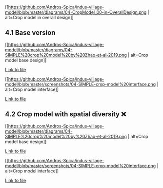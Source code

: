
[[https://github.com/Andros-Spica/indus-village-model/blob/master/diagrams/04-CropModel_00-in-OverallDesign.png | alt=Crop model in overall design]]

## 4.1 Base version

[[https://github.com/Andros-Spica/indus-village-model/blob/master/diagrams/04-SIMPLE%20crop%20model%20by%20Zhao-et-al-2019.png | alt=Crop model base design]]

[Link to file](https://https://github.com/Andros-Spica/indus-village-model/blob/master/diagrams/04-SIMPLE%20crop%20model%20by%20Zhao-et-al-2019.png)

[[https://github.com/Andros-Spica/indus-village-model/blob/master/screenshots/04-SIMPLE-crop-model%20interface.png | alt=Crop model interface]]

[Link to file](https://https://github.com/Andros-Spica/indus-village-model/blob/master/screenshots/02-SoilWaterBalanceModel%20interface.png)

## 4.2 Crop model with spatial diversity ❌ 

[[https://github.com/Andros-Spica/indus-village-model/blob/master/diagrams/04-SIMPLE%20crop%20model%20by%20Zhao-et-al-2019.png | alt=Crop model base design]]

[Link to file](https://https://github.com/Andros-Spica/indus-village-model/blob/master/diagrams/04-SIMPLE%20crop%20model%20by%20Zhao-et-al-2019.png)

[[https://github.com/Andros-Spica/indus-village-model/blob/master/screenshots/04-SIMPLE-crop-model%20interface.png | alt=Crop model interface]]

[Link to file](https://https://github.com/Andros-Spica/indus-village-model/blob/master/screenshots/02-SoilWaterBalanceModel%20interface.png)
